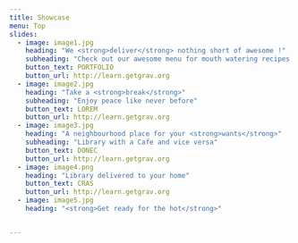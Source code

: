 ```yaml
---
title: Showcase
menu: Top
slides:
  - image: image1.jpg
    heading: "We <strong>deliver</strong> nothing short of awesome !"
    subheading: "Check out our awesome menu for mouth watering recipes.."
    button_text: PORTFOLIO
    button_url: http://learn.getgrav.org
  - image: image2.jpg
    heading: "Take a <strong>break</strong>"
    subheading: "Enjoy peace like never before"
    button_text: LOREM
    button_url: http://learn.getgrav.org
  - image: image3.jpg
    heading: "A neighbourhood place for your <strong>wants</strong>"
    subheading: "Library with a Cafe and vice versa"
    button_text: DONEC
    button_url: http://learn.getgrav.org  
  - image: image4.png
    heading: "Library delivered to your home"
    button_text: CRAS
    button_url: http://learn.getgrav.org 
  - image: image5.jpg
    heading: "<strong>Get ready for the hot</strong>"


---
```




